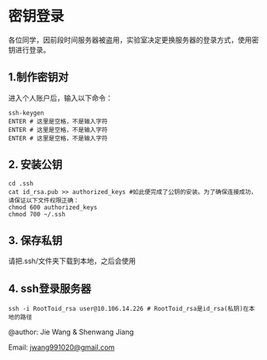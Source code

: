 #   密钥登录
各位同学，因前段时间服务器被盗用，实验室决定更换服务器的登录方式，使用密钥进行登录。

## 1.制作密钥对
进入个人账户后，输入以下命令：
~~~shell
ssh-keygen
ENTER # 这里是空格，不是输入字符
ENTER # 这里是空格，不是输入字符
ENTER # 这里是空格，不是输入字符
~~~

## 2. 安装公钥
~~~shell
cd .ssh
cat id_rsa.pub >> authorized_keys #如此便完成了公钥的安装。为了确保连接成功，请保证以下文件权限正确：
chmod 600 authorized_keys
chmod 700 ~/.ssh
~~~

## 3. 保存私钥
请把.ssh/文件夹下载到本地，之后会使用

## 4. ssh登录服务器
~~~shell
ssh -i RootToid_rsa user@10.106.14.226 # RootToid_rsa是id_rsa(私钥)在本地的路径
~~~

@author: Jie Wang & Shenwang Jiang

Email: jwang991020@gmail.com